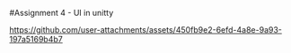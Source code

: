 #Assignment 4 - UI in unitty

https://github.com/user-attachments/assets/450fb9e2-6efd-4a8e-9a93-197a5169b4b7

